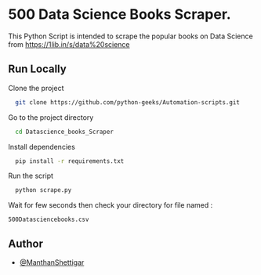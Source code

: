 
# 500 Data Science Books Scraper.

This Python Script is intended to scrape the popular books on Data Science from https://1lib.in/s/data%20science


## Run Locally

Clone the project

```bash
  git clone https://github.com/python-geeks/Automation-scripts.git
```

Go to the project directory

```bash
  cd Datascience_books_Scraper 
```

Install dependencies

```bash
  pip install -r requirements.txt
```

Run the script

```bash
  python scrape.py
```
Wait for few seconds then check your directory for file named :
```
500Datasciencebooks.csv

```
## Author

- [@ManthanShettigar](https://github.com/ManthanShettigar)

  
